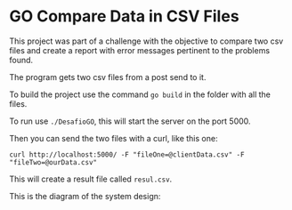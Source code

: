 # GO Compare Data in CSV Files

This project was part of a challenge with the objective to compare two csv files and create a report with error messages pertinent to the problems found.

The program gets two csv files from a post send to it.

To build the project use the command ```go build``` in the folder with all the files.

To run use ```./DesafioGO```, this will start the server on the port 5000.

Then you can send the two files with a curl, like this one:

```
curl http://localhost:5000/ -F "fileOne=@clientData.csv" -F "fileTwo=@ourData.csv"
```

This will create a result file called ```resul.csv```.

This is the diagram of the system design:


